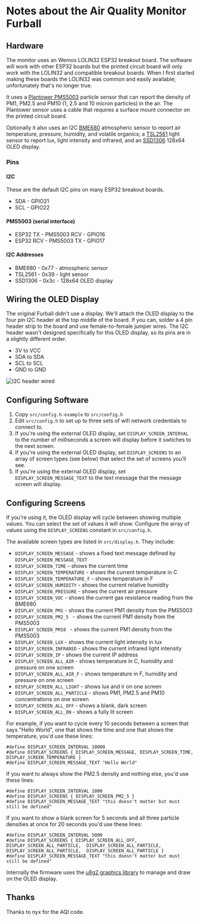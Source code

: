 # Notes about the Air Quality Monitor Furball

## Hardware

The monitor uses an Wemos LOLIN32 ESP32 breakout board. The software will work with other ESP32 boards but the printed circuit board will only work with the LOLIN32 and compatible breakout boards. When I first started making these boards the LOLIN32 was common and easily available; unfortunately that's no longer true.

It uses a [Plantower PMS5003](https://www.aqmd.gov/docs/default-source/aq-spec/resources-page/plantower-pms5003-manual_v2-3.pdf) particle sensor that can report the density of PM1, PM2.5 and PM10 (1, 2.5 and 10 micron particles) in the air. The Plantower sensor uses a cable that requires a surface mount connector on the printed circuit board.

Optionally it also uses an I2C [BME680](https://www.bosch-sensortec.com/products/environmental-sensors/gas-sensors-bme680/) atmospheric sensor to report air temperature, pressure, humidity, and volatile organics; a [TSL2561](https://ams.com/tsl2561) light sensor to report lux, light intensity and infrared, and an [SSD1306](http://www.solomon-systech.com/en/product/advanced-display/oled-display-driver-ic/ssd1306/) 128x64 OLED display.

### Pins

#### I2C

These are the default I2C pins on many ESP32 breakout boards.

- SDA - GPIO21
- SCL - GPIO22

#### PMS5003 (serial interface)

- ESP32 TX - PMS5003 RCV - GPIO16  
- ESP32 RCV - PMS5003 TX - GPIO17 

#### I2C Addresses

- BME680 -  0x77 - atmospheric sensor
- TSL2561 - 0x39  - light sensor
- SSD1306 - 0x3c - 128x64 OLED display

## Wiring the OLED Display

The original Furball didn't use a display. We'll attach the OLED display to the four pin I2C header at the top middle of the board. If you can, solder a 4 pin header strip to the board and use female-to-female jumper wires. The I2C header wasn't designed specifically for this OLED display, so its pins are in a slightly different order.
- 3V to VCC
- SDA to SDA
- SCL to SCL
- GND to GND

![I2C header wired](docs/img/oled-display-connector.jpg)

## Configuring Software

1. Copy `src/config.h-example` to `src/config.h`
2. Edit `src/config.h` to set up to three sets of wifi network credentials to connect to.
3. If you're using the external OLED display, set `DISPLAY_SCREEN_INTERVAL` to the number of milliseconds a screen will display before it swtiches to the next screen.
4. If you're using the external OLED display, set `DISPLAY_SCREENS` to an array of screen types (see below) that select the set of screens you'll see.
3. If you're using the external OLED display, set `DISPLAY_SCREEN_MESSAGE_TEXT` to the text message that the message screen will display.

## Configuring Screens

If you're using it, the OLED display will cycle between showing multiple values. You can select the set of values it will show. Configure the array of values using the `DISPLAY_SCREENS` constant in `src/config.h`.

The available screen types are listed in `src/display.h`. They include:
-  `DISPLAY_SCREEN_MESSAGE` - shows a fixed text message defined by `DISPLAY_SCREEN_MESSAGE_TEXT`
-  `DISPLAY_SCREEN_TIME` - shows the current time
-  `DISPLAY_SCREEN_TEMPERATURE` - shows the current temperature in C
-  `DISPLAY_SCREEN_TEMPERATURE_F` - shows temperature in F 
-  `DISPLAY_SCREEN_HUMIDITY` - shows the current relative humidity
-  `DISPLAY_SCREEN_PRESSURE` - shows the current air pressure
-  `DISPLAY_SCREEN_VOC` - shows the current gas resistance reading from the BME680
-  `DISPLAY_SCREEN_PM1` - shows the current PM1 density from the PMS5003
-  `DISPLAY_SCREEN_PM2_5 ` - shows the current PM1 density from the PMS5003
-  `DISPLAY_SCREEN_PM10 ` - shows the current PM1 density from the PMS5003
-  `DISPLAY_SCREEN_LUX` - shows the current light intensity in lux
-  `DISPLAY_SCREEN_INFRARED` - shows the current infrared light intensity
-  `DISPLAY_SCREEN_IP` - shows the current IP address
-  `DISPLAY_SCREEN_ALL_AIR` - shows temperature in C, humidity and pressure on one screen 
-  `DISPLAY_SCREEN_ALL_AIR_F` - shows temperature in F, humidity and pressure on one screen 
-  `DISPLAY_SCREEN_ALL_LIGHT` - shows lux and ir on one screen
-  `DISPLAY_SCREEN_ALL_PARTICLE` - shows PM1, PM2.5 and PM10 concentrations on one screen
-  `DISPLAY_SCREEN_ALL_OFF` - shows a blank, dark screen
-  `DISPLAY_SCREEN_ALL_ON` - shows a fully lit screen

For example, if you want to cycle every 10 seconds between a screen that says "Hello World", one that shows the time and one that shows the temperature, you'd use these lines:
```
#define DISPLAY_SCREEN_INTERVAL 10000
#define DISPLAY_SCREENS { DISPLAY_SCREEN_MESSAGE, DISPLAY_SCREEN_TIME, DISPLAY_SCREEN_TEMPERATURE }
#define DISPLAY_SCREEN_MESSAGE_TEXT "Hello World"
```

If you want to always show the PM2.5 density and nothing else, you'd use these lines:
```
#define DISPLAY_SCREEN_INTERVAL 1000
#define DISPLAY_SCREENS { DISPLAY_SCREEN_PM2_5 }
#define DISPLAY_SCREEN_MESSAGE_TEXT "this doesn't matter but must still be defined"
```

If you want to show a blank screen for 5 seconds and all three particle densities at once for 20 seconds you'd use these lines:
```
#define DISPLAY_SCREEN_INTERVAL 5000
#define DISPLAY_SCREENS { DISPLAY_SCREEN_ALL_OFF,  DISPLAY_SCREEN_ALL_PARTICLE,  DISPLAY_SCREEN_ALL_PARTICLE,  DISPLAY_SCREEN_ALL_PARTICLE,  DISPLAY_SCREEN_ALL_PARTICLE }
#define DISPLAY_SCREEN_MESSAGE_TEXT "this doesn't matter but must still be defined"
```

Internally the firmware uses the [u8g2 graphics library](https://github.com/olikraus/u8g2) to manage and draw on the OLED display.



## Thanks

Thanks to nyx for the AQI code.
